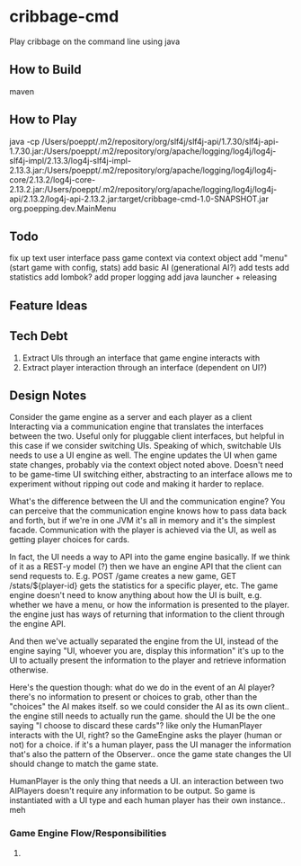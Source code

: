 # cribbage-cmd
Play cribbage on the command line using java

## How to Build
maven

## How to Play
java -cp /Users/poeppt/.m2/repository/org/slf4j/slf4j-api/1.7.30/slf4j-api-1.7.30.jar:/Users/poeppt/.m2/repository/org/apache/logging/log4j/log4j-slf4j-impl/2.13.3/log4j-slf4j-impl-2.13.3.jar:/Users/poeppt/.m2/repository/org/apache/logging/log4j/log4j-core/2.13.2/log4j-core-2.13.2.jar:/Users/poeppt/.m2/repository/org/apache/logging/log4j/log4j-api/2.13.2/log4j-api-2.13.2.jar:target/cribbage-cmd-1.0-SNAPSHOT.jar org.poepping.dev.MainMenu

## Todo
fix up text user interface
pass game context via context object
add "menu" (start game with config, stats)
add basic AI (generational AI?)
add tests
add statistics
add lombok?
add proper logging
add java launcher + releasing

## Feature Ideas

## Tech Debt
1. Extract UIs through an interface that game engine interacts with
2. Extract player interaction through an interface (dependent on UI?)

## Design Notes
Consider the game engine as a server and each player as a client
Interacting via a communication engine that translates the interfaces between the two. Useful only for pluggable client interfaces, but helpful in this case if we consider switching UIs.
Speaking of which, switchable UIs needs to use a UI engine as well. The engine updates the UI when game state changes, probably via the context object noted above. Doesn't need to be game-time UI switching either, abstracting to an interface allows me to experiment without ripping out code and making it harder to replace.

What's the difference between the UI and the communication engine? You can perceive that the communication engine knows how to pass data back and forth, but if we're in one JVM it's all in memory and it's the simplest facade. Communication with the player is achieved via the UI, as well as getting player choices for cards.

In fact, the UI needs a way to API into the game engine basically. If we think of it as a REST-y model (?) then we have an engine API that the client can send requests to. E.g. POST /game creates a new game, GET /stats/${player-id} gets the statistics for a specific player, etc. The game engine doesn't need to know anything about how the UI is built, e.g. whether we have a menu, or how the information is presented to the player. the engine just has ways of returning that information to the client through the engine API.

And then we've actually separated the engine from the UI, instead of the engine saying "UI, whoever you are, display this information" it's up to the UI to actually present the information to the player and retrieve information otherwise.

Here's the question though: what do we do in the event of an AI player? there's no information to present or choices to grab, other than the "choices" the AI makes itself. so we could consider the AI as its own client..
the engine still needs to actually run the game. should the UI be the one saying "I choose to discard these cards"? 
like only the HumanPlayer interacts with the UI, right? so the GameEngine asks the player (human or not) for a choice. if it's a human player, pass the UI manager the information
that's also the pattern of the Observer.. once the game state changes the UI should change to match the game state.

HumanPlayer is the only thing that needs a UI. an interaction between two AIPlayers doesn't require any information to be output. So game is instantiated with a UI type and each human player has their own instance.. meh


### Game Engine Flow/Responsibilities
1. 
